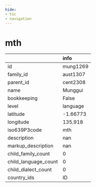 ```yaml
---
hide:
- toc
- navigation
---
```

# mth
|                      | info     |
|:---------------------|:---------|
| id                   | mung1269 |
| family_id            | aust1307 |
| parent_id            | cent2308 |
| name                 | Munggui  |
| bookkeeping          | False    |
| level                | language |
| latitude             | -1.66773 |
| longitude            | 135.918  |
| iso639P3code         | mth      |
| description          | nan      |
| markup_description   | nan      |
| child_family_count   | 0        |
| child_language_count | 0        |
| child_dialect_count  | 0        |
| country_ids          | ID       |